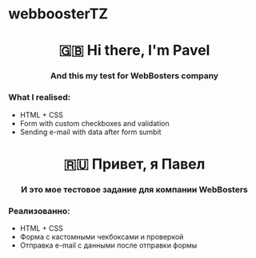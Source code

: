 # webboosterTZ

<h1 align="center">🇬🇧 Hi there, I'm Pavel</h1>
<h3 align="center">And this my test for WebBosters company</h3>
<h3>What I realised:</h3>
<ul>
<li>HTML + CSS</li>
<li>Form with custom checkboxes and validation</li>
<li>Sending e-mail with data after form sumbit</li>
</ul>

<h1 align="center">🇷🇺 Привет, я Павел</h1>
<h3 align="center">И это мое тестовое задание для компании WebBosters</h3>
<h3>Реализованно:</h3>
<ul>
<li>HTML + CSS</li>
<li>Форма с кастомными чекбоксами и проверкой</li>
<li>Отправка e-mail с данными после отправки формы</li>
</ul>